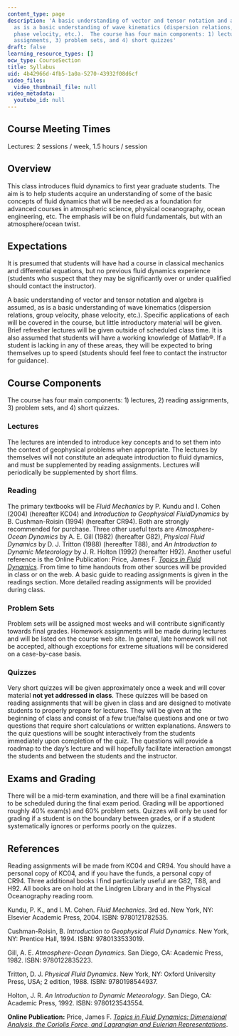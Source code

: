 ```yaml
---
content_type: page
description: 'A basic understanding of vector and tensor notation and algebra is assumed,
  as is a basic understanding of wave kinematics (dispersion relations, group velocity,
  phase velocity, etc.).  The course has four main components: 1) lectures, 2) reading
  assignments, 3) problem sets, and 4) short quizzes'
draft: false
learning_resource_types: []
ocw_type: CourseSection
title: Syllabus
uid: 4b42966d-4fb5-1a0a-5270-43932f08d6cf
video_files:
  video_thumbnail_file: null
video_metadata:
  youtube_id: null
---
```

## Course Meeting Times

Lectures: 2 sessions / week, 1.5 hours / session

## Overview

This class introduces fluid dynamics to first year graduate students. The aim is to help students acquire an understanding of some of the basic concepts of fluid dynamics that will be needed as a foundation for advanced courses in atmospheric science, physical oceanography, ocean engineering, etc. The emphasis will be on fluid fundamentals, but with an atmosphere/ocean twist.

## Expectations

It is presumed that students will have had a course in classical mechanics and differential equations, but no previous fluid dynamics experience (students who suspect that they may be significantly over or under qualified should contact the instructor).

A basic understanding of vector and tensor notation and algebra is assumed, as is a basic understanding of wave kinematics (dispersion relations, group velocity, phase velocity, etc.). Specific applications of each will be covered in the course, but little introductory material will be given. Brief refresher lectures will be given outside of scheduled class time. It is also assumed that students will have a working knowledge of Matlab®. If a student is lacking in any of these areas, they will be expected to bring themselves up to speed (students should feel free to contact the instructor for guidance).

## Course Components

The course has four main components: 1) lectures, 2) reading assignments, 3) problem sets, and 4) short quizzes.

### Lectures

The lectures are intended to introduce key concepts and to set them into the context of geophysical problems when appropriate. The lectures by themselves will not constitute an adequate introduction to fluid dynamics, and must be supplemented by reading assignments. Lectures will periodically be supplemented by short films.

### Reading

The primary textbooks will be *Fluid Mechanics* by P. Kundu and I. Cohen (2004) (hereafter KC04) and *Introduction to Geophysical FluidDynamics* by B. Cushman-Roisin (1994) (hereafter CR94). Both are strongly recommended for purchase. Three other useful texts are *Atmosphere-Ocean Dynamics* by A. E. Gill (1982) (hereafter G82), *Physical Fluid Dynamics* by D. J. Tritton (1988) (hereafter T88), and *An* *Introduction to Dynamic Meteorology* by J. R. Holton (1992) (hereafter H92). Another useful reference is the Online Publication: Price, James F. [*Topics in Fluid Dynamics*](/courses/res-12-001-topics-in-fluid-dynamics-fall-2023/). From time to time handouts from other sources will be provided in class or on the web. A basic guide to reading assignments is given in the readings section. More detailed reading assignments will be provided during class.

### Problem Sets

Problem sets will be assigned most weeks and will contribute significantly towards final grades. Homework assignments will be made during lectures and will be listed on the course web site. In general, late homework will not be accepted, although exceptions for extreme situations will be considered on a case-by-case basis.

### Quizzes

Very short quizzes will be given approximately once a week and will cover material **not yet addressed in class**. These quizzes will be based on reading assignments that will be given in class and are designed to motivate students to properly prepare for lectures. They will be given at the beginning of class and consist of a few true/false questions and one or two questions that require short calculations or written explanations. Answers to the quiz questions will be sought interactively from the students immediately upon completion of the quiz. The questions will provide a roadmap to the day’s lecture and will hopefully facilitate interaction amongst the students and between the students and the instructor.

## Exams and Grading

There will be a mid-term examination, and there will be a final examination to be scheduled during the final exam period. Grading will be apportioned roughly 40% exam(s) and 60% problem sets. Quizzes will only be used for grading if a student is on the boundary between grades, or if a student systematically ignores or performs poorly on the quizzes.

## References

Reading assignments will be made from KC04 and CR94. You should have a personal copy of KC04, and if you have the funds, a personal copy of CR94. Three additional books I find particularly useful are G82, T88, and H92. All books are on hold at the Lindgren Library and in the Physical Oceanography reading room.

Kundu, P. K., and I. M. Cohen. *Fluid Mechanics*. 3rd ed. New York, NY: Elsevier Academic Press, 2004. ISBN: 9780121782535.

Cushman-Roisin, B. *Introduction to Geophysical Fluid Dynamics*. New York, NY: Prentice Hall, 1994. ISBN: 9780133533019.

Gill, A. E. *Atmosphere-Ocean Dynamics*. San Diego, CA: Academic Press, 1982. ISBN: 9780122835223.

Tritton, D. J. *Physical Fluid Dynamics*. New York, NY: Oxford University Press, USA; 2 edition, 1988. ISBN: 9780198544937.

Holton, J. R. *An Introduction to Dynamic Meteorology*. San Diego, CA: Academic Press, 1992. ISBN: 9780123543554.

**Online Publication:** Price, James F. [*Topics in Fluid Dynamics: Dimensional Analysis, the Coriolis Force, and Lagrangian and Eulerian Representations*](/resources/res-12-001-topics-in-fluid-dynamics-dimensional-analysis-the-coriolis-force-and-lagrangian-and-eulerian-representations-fall-2004/index.htm).